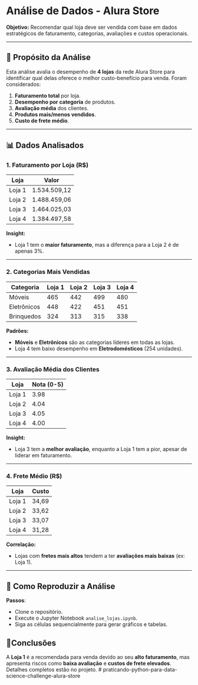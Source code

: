 # Análise de Dados - Alura Store

**Objetivo:** Recomendar qual loja deve ser vendida com base em dados estratégicos de faturamento, categorias, avaliações e custos operacionais.

---

## 🎯 Propósito da Análise
Esta análise avalia o desempenho de **4 lojas** da rede Alura Store para identificar qual delas oferece o melhor custo-benefício para venda. Foram considerados:

1. **Faturamento total** por loja.
2. **Desempenho por categoria** de produtos.
3. **Avaliação média** dos clientes.
4. **Produtos mais/menos vendidos**.
5. **Custo de frete médio**.

---

## 📊 Dados Analisados

### 1. Faturamento por Loja (R$)
| Loja   | Valor            |
|--------|------------------|
| Loja 1 | 1.534.509,12     |
| Loja 2 | 1.488.459,06     |
| Loja 3 | 1.464.025,03     |
| Loja 4 | 1.384.497,58     |

**Insight:**  
- Loja 1 tem o **maior faturamento**, mas a diferença para a Loja 2 é de apenas 3%.

---

### 2. Categorias Mais Vendidas
| Categoria           | Loja 1 | Loja 2 | Loja 3 | Loja 4 |
|----------------------|--------|--------|--------|--------|
| Móveis               | 465    | 442    | 499    | 480    |
| Eletrônicos          | 448    | 422    | 451    | 451    |
| Brinquedos           | 324    | 313    | 315    | 338    |

**Padrões:**  
- **Móveis** e **Eletrônicos** são as categorias líderes em todas as lojas.
- Loja 4 tem baixo desempenho em **Eletrodomésticos** (254 unidades).

---

### 3. Avaliação Média dos Clientes
| Loja   | Nota (0-5) |
|--------|------------|
| Loja 1 | 3.98       |
| Loja 2 | 4.04       |
| Loja 3 | 4.05       |
| Loja 4 | 4.00       |

**Insight:**  
- Loja 3 tem a **melhor avaliação**, enquanto a Loja 1 tem a pior, apesar de liderar em faturamento.

---

### 4. Frete Médio (R$)
| Loja   | Custo       |
|--------|-------------|
| Loja 1 | 34,69       |
| Loja 2 | 33,62       |
| Loja 3 | 33,07       |
| Loja 4 | 31,28       |

**Correlação:**  
- Lojas com **fretes mais altos** tendem a ter **avaliações mais baixas** (ex: Loja 1).

---
## 🚀 Como Reproduzir a Análise

   **Passos**:
- Clone o repositório.
- Execute o Jupyter Notebook `analise_lojas.ipynb`.
- Siga as células sequencialmente para gerar gráficos e tabelas.

## 📌Conclusões
A **Loja 1** é a recomendada para venda devido ao seu **alto faturamento**, mas apresenta riscos como **baixa avaliação** e **custos de frete elevados**. Detalhes completos estão no projeto.
#   p r a t i c a n d o - p y t h o n - p a r a - d a t a - s c i e n c e - c h a l l e n g e - a l u r a - s t o r e  
 